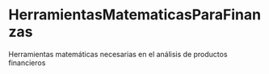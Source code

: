 # HerramientasMatematicasParaFinanzas
Herramientas matemáticas necesarias en el análisis de productos financieros
